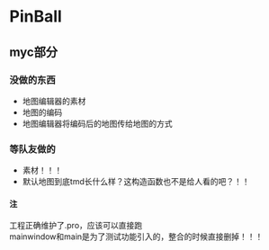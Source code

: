 # PinBall

## myc部分

### 没做的东西
+ 地图编辑器的素材  
+ 地图的编码  
+ 地图编辑器将编码后的地图传给地图的方式  

### 等队友做的
+ 素材！！！  
+ 默认地图到底tmd长什么样？这构造函数也不是给人看的吧？！！  

#### 注
工程正确维护了.pro，应该可以直接跑  
mainwindow和main是为了测试功能引入的，整合的时候直接删掉！！！

